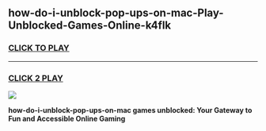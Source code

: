 
## how-do-i-unblock-pop-ups-on-mac-Play-Unblocked-Games-Online-k4flk
<h3>
<a href="https://premium76.site?title=how-do-i-unblock-pop-ups-on-mac&ref=25A">CLICK TO PLAY</a></h3>
<hr>

<h3>
<a href="https://premium76.site?title=how-do-i-unblock-pop-ups-on-mac&ref=25A">CLICK 2 PLAY</a>
  
</h3>

<a href="https://premium76.site?title=how-do-i-unblock-pop-ups-on-mac&ref=25A"><img src="https://clearcache.store/games.png"></a>


**how-do-i-unblock-pop-ups-on-mac games unblocked: Your Gateway to Fun and Accessible Online Gaming**
